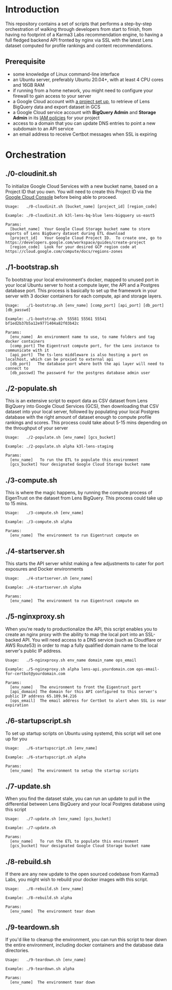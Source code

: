 # Introduction
This repository contains a set of scripts that performs a step-by-step orchestration of walking through developers from start to finish, 
from having no footprint of a Karma3 Labs recommendation engine, to having a full fledged backend API fronted by nginx via SSL with 
the latest Lens dataset computed for profile rankings and content recommendations.

## Prerequisite
- some knowledge of Linux command-line interface
- an Ubuntu server, preferably Ubuntu 20.04+, with at least 4 CPU cores and 16GB RAM
- if running from a home network, you might need to configure your firewall to gain access to your server
- a Google Cloud account with [a project set up](https://cloud.google.com/resource-manager/docs/creating-managing-projects), to retrieve of Lens BigQuery data and export dataset in GCS
- a Google Cloud service account with **BigQuery Admin** and **Storage Admin** in its [IAM policies](https://console.cloud.google.com/iam-admin/iam) for your project
- access to a domain that you can update DNS entries to point a new subdomain to an API service
- an email address to receive Certbot messages when SSL is expiring

# Orchestration

## ./0-cloudinit.sh
To initialize Google Cloud Services with a new bucket name, based on a Project ID that you own.  You will need to create this Project ID
via the [Google Cloud Console](https://developers.google.com/workspace/guides/create-project) before being able to proceed.
```
Usage:   ./0-cloudinit.sh [bucket_name] [project_id] [region_code]

Example: ./0-cloudinit.sh k3l-lens-bq-blue lens-bigquery us-east5

Params:
  [bucket_name]  Your Google Cloud Storage bucket name to store exports of Lens BigQuery dataset during ETL download
  [project_id]   Your Google Cloud Project ID.  To create one, go to https://developers.google.com/workspace/guides/create-project
  [region_code]  Look for your desired GCP region code at https://cloud.google.com/compute/docs/regions-zones
```

## ./1-bootstrap.sh
To bootstrap your local environment's docker, mapped to unused port in your local Ubuntu server to host a compute layer, the API and a Postgres database port.
This process is basically to set up the framework in your server with 3 docker containers for each compute, api and storage layers.
```
Usage:   ./1-bootstrap.sh [env_name] [comp_port] [api_port] [db_port] [db_passwd]

Example: ./1-bootstrap.sh  55581 55561 55541 bf1ed2b37b5a12e9771404a82f03b42c

Params:
  [env_name]  An environment name to use, to name folders and tag docker containers
  [comp_port] The Eigentrust compute port, for the Lens instance to communicate with it
  [api_port]  The ts-lens middleware is also hosting a port on localhost, which can be proxied to external api
  [db_port]   The database port where both the api layer will need to connect to
  [db_passwd] The password for the postgres database admin user
```

## ./2-populate.sh
This is an extensive script to export data as CSV dataset from Lens BigQuery into Google Cloud Services (GCS), then downloading that CSV dataset into
your local server, followed by populating your local Postgres database with the right amount of dataset enough to compute profile rankings and scores.
This process could take about 5-15 mins depending on the throughput of your server
```
Usage:   ./2-populate.sh [env_name] [gcs_bucket]

Example: ./2-populate.sh alpha k3l-lens-staging

Params:
  [env_name]   To run the ETL to populate this environment
  [gcs_bucket] Your designated Google Cloud Storage bucket name
```

## ./3-compute.sh
This is where the magic happens, by running the compute process of EigenTrust on the dataset from Lens BigQuery.  This process could take up to 15 mins.
```
Usage:   ./3-compute.sh [env_name]

Example: ./3-compute.sh alpha

Params:
  [env_name]  The environment to run Eigentrust compute on
```

## ./4-startserver.sh
This starts the API server whilst making a few adjustments to cater for port exposures and Docker environments
```
Usage:   ./4-startserver.sh [env_name]

Example: ./4-startserver.sh alpha

Params:
  [env_name]  The environment to run Eigentrust compute on
```

## ./5-nginxproxy.sh
When you're ready to productionalize the API, this script enables you to create an nginx proxy with the ability to map the local port into an SSL-backed API.
You will need access to a DNS service (such as Cloudflare or AWS Route53) in order to map a fully qualified domain name to the local server's public IP address.
```
Usage:   ./5-nginxproxy.sh env_name domain_name ops_email

Example: ./5-nginxproxy.sh alpha lens-api.yourdomain.com ops-email-for-certbot@yourdomain.com

Params:
  [env_name]   The environment to front the Eigentrust port
  [api_domain] The domain for this API configured to this server's public IP address 65.109.94.216
  [ops_email]  The email address for Certbot to alert when SSL is near expiration
```

## ./6-startupscript.sh
To set up startup scripts on Ubuntu using systemd, this script will set one up for you
```
Usage:   ./6-startupscript.sh [env_name]

Example: ./6-startupscript.sh alpha

Params:
  [env_name]  The environment to setup the startup scripts
```

## ./7-update.sh
When you find the dataset stale, you can run an update to pull in the differential between Lens BigQuery and your local Postgres database using this script
```
Usage:   ./7-update.sh [env_name] [gcs_bucket]

Example: ./7-update.sh  

Params:
  [env_name]   To run the ETL to populate this environment
  [gcs_bucket] Your designated Google Cloud Storage bucket name
```

## ./8-rebuild.sh
If there are any new update to the open sourced codebase from Karma3 Labs, you might wish to rebuild your docker images with this script.
```
Usage:   ./8-rebuild.sh [env_name]

Example: ./8-rebuild.sh alpha

Params:
  [env_name]  The environment tear down
```

## ./9-teardown.sh
If you'd like to cleanup the environment, you can run this script to tear down the entire environment, including docker containers and the database data directories.
```
Usage:   ./9-teardown.sh [env_name]

Example: ./9-teardown.sh alpha

Params:
  [env_name]  The environment tear down
```
